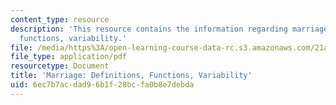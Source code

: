 ```yaml
---
content_type: resource
description: 'This resource contains the information regarding marriage: definitions,
  functions, variability.'
file: /media/https%3A/open-learning-course-data-rc.s3.amazonaws.com/21a-230j-the-contemporary-american-family-spring-2004/6ec7b7acdad96b1f28bcfa0b8e7debda_MIT21A_230JS04_13kmn.pdf
file_type: application/pdf
resourcetype: Document
title: 'Marriage: Definitions, Functions, Variability'
uid: 6ec7b7ac-dad9-6b1f-28bc-fa0b8e7debda
---
```

